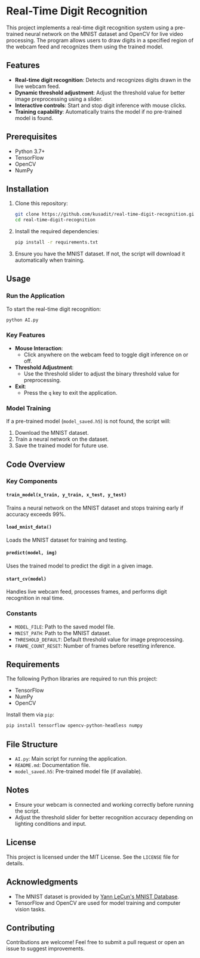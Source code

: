 # Real-Time Digit Recognition

This project implements a real-time digit recognition system using a pre-trained neural network on the MNIST dataset and OpenCV for live video processing. The program allows users to draw digits in a specified region of the webcam feed and recognizes them using the trained model.

## Features
- **Real-time digit recognition**: Detects and recognizes digits drawn in the live webcam feed.
- **Dynamic threshold adjustment**: Adjust the threshold value for better image preprocessing using a slider.
- **Interactive controls**: Start and stop digit inference with mouse clicks.
- **Training capability**: Automatically trains the model if no pre-trained model is found.

## Prerequisites
- Python 3.7+
- TensorFlow
- OpenCV
- NumPy

## Installation

1. Clone this repository:
   ```bash
   git clone https://github.com/kusadit/real-time-digit-recognition.git
   cd real-time-digit-recognition
   ```

2. Install the required dependencies:
   ```bash
   pip install -r requirements.txt
   ```

3. Ensure you have the MNIST dataset. If not, the script will download it automatically when training.

## Usage

### Run the Application
To start the real-time digit recognition:
```bash
python AI.py
```

### Key Features
- **Mouse Interaction**:
  - Click anywhere on the webcam feed to toggle digit inference on or off.
- **Threshold Adjustment**:
  - Use the threshold slider to adjust the binary threshold value for preprocessing.
- **Exit**:
  - Press the `q` key to exit the application.

### Model Training
If a pre-trained model (`model_saved.h5`) is not found, the script will:
1. Download the MNIST dataset.
2. Train a neural network on the dataset.
3. Save the trained model for future use.

## Code Overview

### Key Components

#### `train_model(x_train, y_train, x_test, y_test)`
Trains a neural network on the MNIST dataset and stops training early if accuracy exceeds 99%.

#### `load_mnist_data()`
Loads the MNIST dataset for training and testing.

#### `predict(model, img)`
Uses the trained model to predict the digit in a given image.

#### `start_cv(model)`
Handles live webcam feed, processes frames, and performs digit recognition in real time.

### Constants
- `MODEL_FILE`: Path to the saved model file.
- `MNIST_PATH`: Path to the MNIST dataset.
- `THRESHOLD_DEFAULT`: Default threshold value for image preprocessing.
- `FRAME_COUNT_RESET`: Number of frames before resetting inference.

## Requirements
The following Python libraries are required to run this project:
- TensorFlow
- NumPy
- OpenCV

Install them via `pip`:
```bash
pip install tensorflow opencv-python-headless numpy
```

## File Structure
- `AI.py`: Main script for running the application.
- `README.md`: Documentation file.
- `model_saved.h5`: Pre-trained model file (if available).

## Notes
- Ensure your webcam is connected and working correctly before running the script.
- Adjust the threshold slider for better recognition accuracy depending on lighting conditions and input.

## License
This project is licensed under the MIT License. See the `LICENSE` file for details.

## Acknowledgments
- The MNIST dataset is provided by [Yann LeCun's MNIST Database](http://yann.lecun.com/exdb/mnist/).
- TensorFlow and OpenCV are used for model training and computer vision tasks.

## Contributing
Contributions are welcome! Feel free to submit a pull request or open an issue to suggest improvements.




